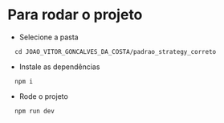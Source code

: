 # Para rodar o projeto

- Selecione a pasta

```
  cd JOAO_VITOR_GONCALVES_DA_COSTA/padrao_strategy_correto
```

- Instale as dependências

```
  npm i
```

- Rode o projeto

```
  npm run dev
```
